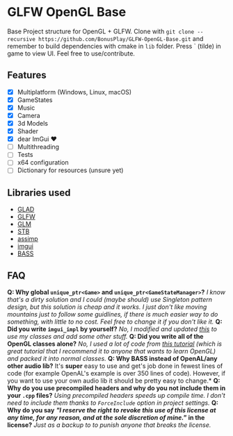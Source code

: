 # GLFW OpenGL Base
Base Project structure for OpenGL + GLFW. Clone with
`git clone --recursive https://github.com/BonusPlay/GLFW-OpenGL-Base.git`
and remember to build dependencies with cmake in `lib` folder. Press ` (tilde) in game to view UI. Feel free to use/contribute.

## Features
-[x] Multiplatform (Windows, Linux, macOS)
-[x] GameStates
-[x] Music
-[x] Camera
-[x] 3d Models
-[x] Shader
-[x] dear ImGui ❤️
-[ ] Multithreading
-[ ] Tests
-[ ] x64 configuration
-[ ] Dictionary for resources (unsure yet)

## Libraries used
- [GLAD](https://github.com/Dav1dde/glad)
- [GLFW](https://github.com/glfw/glfw)
- [GLM](https://github.com/g-truc/glm)
- [STB](https://github.com/nothings/stb)
- [assimp](https://github.com/assimp/assimp)
- [imgui](https://github.com/ocornut/imgui)
- [BASS](https://www.un4seen.com/)

## FAQ
**Q: Why global `unique_ptr<Game>` and `unique_ptr<GameStateManager>`?**
*I know that's a dirty solution and I could (maybe should) use Singleton pattern design, but this solution is cheap and it works. I just don't like moving mountains just to follow some guidlines, if there is much easier way to do something, with little to no cost. Feel free to change it if you don't like it.*
**Q: Did you write `imgui_impl` by yourself?**
*No, I modified and updated [this](https://github.com/ocornut/imgui/tree/master/examples/opengl3_example) to use my classes and add some other stuff.*
**Q: Did you write all of the OpenGL classes alone?**
*No, I used a lot of code from [this tutorial](https://learnopengl.com) (which is great tutorial that I recommend it to anyone that wants to learn OpenGL) and packed it into normal classes.*
**Q: Why BASS instead of OpenAL/any other audio lib?**
It's **super** easy to use and get's job done in fewest lines of code (for example OpenAL's example is over 350 lines of code). However, if you want to use your own audio lib it should be pretty easy to change.*
**Q: Why do you use precompiled headers and why do you not include them in your `.cpp` files?**
*Using precompiled headers speeds up compile time. I don't need to include them thanks to `ForceInclude` option in project settings.*
**Q: Why do you say** ***"I reserve the right to revoke this use of this license at any time, for any reason, and at the sole discretion of mine."*** **in the license?**
*Just as a backup to to punish anyone that breaks the license.*